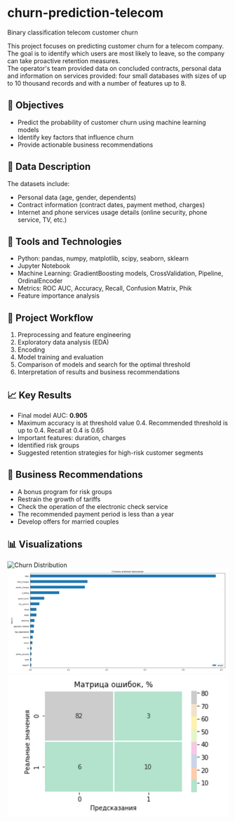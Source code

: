 # churn-prediction-telecom
Binary classification telecom customer churn

This project focuses on predicting customer churn for a telecom company.  
The goal is to identify which users are most likely to leave, so the company can take proactive retention measures.  
The operator's team provided data on concluded contracts, personal data and information on services provided: four small databases with sizes of up to 10 thousand records and with a number of features up to 8.

## 🎯 Objectives
- Predict the probability of customer churn using machine learning models
- Identify key factors that influence churn
- Provide actionable business recommendations

## 📂 Data Description
The datasets include:
- Personal data (age, gender, dependents)
- Contract information (contract dates, payment method, charges)
- Internet and phone services usage details (online security, phone service, TV, etc.)

## 🔧 Tools and Technologies
- Python: pandas, numpy, matplotlib, scipy, seaborn, sklearn
- Jupyter Notebook
- Machine Learning: GradientBoosting models, CrossValidation, Pipeline, OrdinalEncoder
- Metrics: ROC AUC, Accuracy, Recall, Confusion Matrix, Phik
- Feature importance analysis

## 🧪 Project Workflow
1. Preprocessing and feature engineering
2. Exploratory data analysis (EDA)
3. Encoding  
4. Model training and evaluation
5. Comparison of models and search for the optimal threshold
6. Interpretation of results and business recommendations

## 📈 Key Results
- Final model AUC: **0.905**
- Maximum accuracy is at threshold value 0.4. Recommended threshold is up to 0.4. Recall at 0.4 is 0.65
- Important features: duration, charges
- Identified risk groups
- Suggested retention strategies for high-risk customer segments

## 📝 Business Recommendations
- A bonus program for risk groups
- Restrain the growth of tariffs
- Check the operation of the electronic check service
- The recommended payment period is less than a year
- Develop offers for married couples

## 📊 Visualizations
![Churn Distribution](images/churn_distribution.png)  
![Feature Importance](images/feature_importance.png)
![Confusion Matrix](images/confusion_matrix.png)
